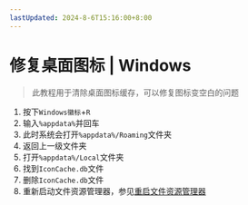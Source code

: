 ```yaml
---
lastUpdated: 2024-8-6T15:16:00+8:00
---
```


# 修复桌面图标 | Windows

> 此教程用于清除桌面图标缓存，可以修复图标变空白的问题

1. 按下`Windows徽标`+`R`
2. 输入`%appdata%`并回车
3. 此时系统会打开`%appdata%/Roaming`文件夹
4. 返回上一级文件夹
5. 打开`%appdata%/Local`文件夹
6. 找到`IconCache.db`文件
7. 删除`IconCache.db`文件
8. 重新启动文件资源管理器，参见[重启文件资源管理器](/Windows/RestartFileExplorer)
